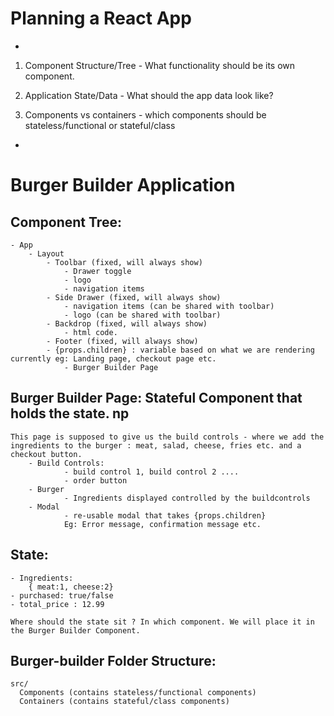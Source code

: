 

# Planning a React App
-

1. Component Structure/Tree  -  What functionality should be its own component. 

2. Application State/Data - What should the app data look like?

3. Components vs containers - which components should be stateless/functional 
or stateful/class 

-

# Burger Builder Application

## Component Tree:
	- App
		- Layout
			- Toolbar (fixed, will always show)
				- Drawer toggle
				- logo
				- navigation items
			- Side Drawer (fixed, will always show)
			 	- navigation items (can be shared with toolbar)
			 	- logo (can be shared with toolbar)
			- Backdrop (fixed, will always show)
				- html code.
			- Footer (fixed, will always show)
			- {props.children} : variable based on what we are rendering currently eg: Landing page, checkout page etc. 
				- Burger Builder Page 


## Burger Builder Page: Stateful Component that holds the state. np
	This page is supposed to give us the build controls - where we add the ingredients to the burger : meat, salad, cheese, fries etc. and a checkout button. 
		- Build Controls: 
				- build control 1, build control 2 ....
				- order button 
		- Burger
				- Ingredients displayed controlled by the buildcontrols
		- Modal 
				- re-usable modal that takes {props.children}
				Eg: Error message, confirmation message etc. 


## State:
	- Ingredients:
		{ meat:1, cheese:2}
	- purchased: true/false
	- total_price : 12.99 

	Where should the state sit ? In which component. We will place it in the Burger Builder Component. 

## Burger-builder Folder Structure:
	src/
	  Components (contains stateless/functional components)
	  Containers (contains stateful/class components)
